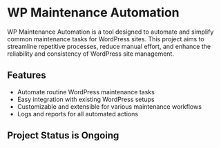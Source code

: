 # WP Maintenance Automation

WP Maintenance Automation is a tool designed to automate and simplify common maintenance tasks for WordPress sites. This project aims to streamline repetitive processes, reduce manual effort, and enhance the reliability and consistency of WordPress site management.

## Features

- Automate routine WordPress maintenance tasks
- Easy integration with existing WordPress setups
- Customizable and extensible for various maintenance workflows
- Logs and reports for all automated actions

## Project Status is Ongoing
